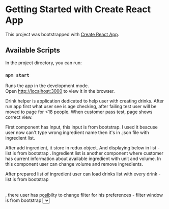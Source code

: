 # Getting Started with Create React App

This project was bootstrapped with [Create React App](https://github.com/facebook/create-react-app).

## Available Scripts

In the project directory, you can run:

### `npm start`

Runs the app in the development mode.\
Open [http://localhost:3000](http://localhost:3000) to view it in the browser.

Drink helper is application dedicated to help user with creating drinks. After run app first what user see is age checking, after failing test user will be moved to page for <18 people. When customer pass test, page shows correct view.

First component has Input, this input is <Typehead /> from bootstrap. I used it beacuse user now can't type wrong ingredient name then it's in .json file with ingredient list.

After add ingredient, it store in redux object. And displaying below in list - list is from bootstrap <Table />. Ingredient list is another component where customer has current information about available ingredient with unit and volume. In this component user can change volume and remove ingredients.

After prepared list of ingredient user can load drinks list with every drink - list is from bootstrap <Table />, there user has posibilty to change filter for his preferences - filter window is from bootstrap <select />. Here customer can add drink to favorite and filter by it. After clicking in choosen drink, page will show recipe. Recipe pane is created with library <SlidingPane />

Icons used I took from Fontawesome and React-icons.
